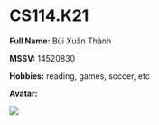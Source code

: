 # CS114.K21

**Full Name:** Bùi Xuân Thành

**MSSV:** 14520830

**Hobbies:** reading, games, soccer, etc

**Avatar:**

<img src = "https://lh3.googleusercontent.com/s9OWgqZEwHZl-YDbHntq4Cab-NncZRkBYtMN910Jy2RqR5jXadWfJHTSiV0kjGMF9ASFmRPtYe99D7yfxtuJ_WiAd1EvVONJEUuRilekIYy1ouJGMskM8xTD_1i5Kgv8E50y-d_W3A=w2400">

